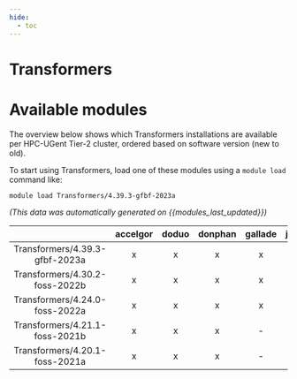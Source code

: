 ```yaml
---
hide:
  - toc
---
```


Transformers
============

# Available modules


The overview below shows which Transformers installations are available per HPC-UGent Tier-2 cluster, ordered based on software version (new to old).

To start using Transformers, load one of these modules using a `module load` command like:

```shell
module load Transformers/4.39.3-gfbf-2023a
```

*(This data was automatically generated on {{modules_last_updated}})*  

| |accelgor|doduo|donphan|gallade|joltik|shinx|skitty|
| :---: | :---: | :---: | :---: | :---: | :---: | :---: | :---: |
|Transformers/4.39.3-gfbf-2023a|x|x|x|x|x|x|x|
|Transformers/4.30.2-foss-2022b|x|x|x|x|-|-|-|
|Transformers/4.24.0-foss-2022a|x|x|x|x|-|-|-|
|Transformers/4.21.1-foss-2021b|x|x|x|-|-|-|-|
|Transformers/4.20.1-foss-2021a|x|x|x|-|-|-|-|
